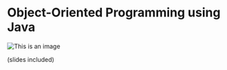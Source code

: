 # Object-Oriented Programming using Java
![This is an image](https://encrypted-tbn0.gstatic.com/images?q=tbn:ANd9GcR8SGNnGzbshS3EIaeyAG19r2ihDGTzbAaN3_LmxJQLpq99RpZqi3x5D0UByBVraKwEQQ&usqp=CAU)

(slides included)
